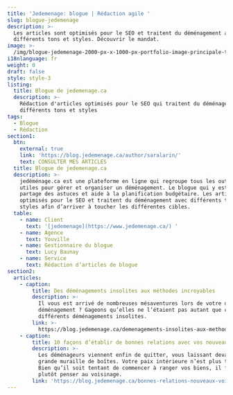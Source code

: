 ```yaml
---
title: 'Jedemenage: blogue | Rédaction agile '
slug: blogue-jedemenage
description: >-
  Les articles sont optimisés pour le SEO et traitent du déménagement avec
  différents tons et styles. Découvrir le mandat. 
image: >-
  /img/blogue-jedemenage-2000-px-x-1000-px-portfolio-image-principale-template.png
i18nlanguage: fr
weight: 0
draft: false
style: style-3
listing:
  title: Blogue de jedemenage.ca
  description: >-
    Rédaction d'articles optimisés pour le SEO qui traitent du déménagement avec
    différents tons et styles
tags:
  - Blogue
  - Rédaction
section1:
  btn:
    external: true
    link: 'https://blog.jedemenage.ca/author/saralarin/'
    text: CONSULTER MES ARTICLES
  title: Blogue de jedemenage.ca
  description: >-
    jedéménage.ca est une plateforme en ligne qui regroupe tous les outils
    utiles pour gérer et organiser un déménagement. Le blogue qui y est associé
    partage des astuces et aide à la planification budgétaire. Les articles sont
    optimisés pour le SEO et traitent du déménagement avec différents tons et
    styles afin d’arriver à toucher les différentes cibles.
  table:
    - name: Client
      text: '[jedemenage](https://www.jedemenage.ca/) '
    - name: Agence
      text: Youville
    - name: Gestionnaire du blogue
      text: Lucy Baunay
    - name: Service
      text: Rédaction d’articles de blogue
section2:
  articles:
    - caption:
        title: Des déménagements insolites aux méthodes incroyables
        description: >-
          Il vous est arrivé de nombreuses mésaventures lors de votre dernier
          déménagement ? Gageons qu’elles ne l’étaient pas autant que ces
          différents déménagements insolites.
        link: >-
          https://blog.jedemenage.ca/demenagements-insolites-aux-methodes-incroyables/
    - caption:
        title: 10 façons d’établir de bonnes relations avec vos nouveaux voisins
        description: >-
          Les déménageurs viennent enfin de quitter, vous laissant devant une
          grande muraille de boîtes. Votre paix intérieure n’est plus très loin.
          Bien qu’il soit tentant de commencer à ranger vos biens, il faut
          plutôt penser au voisinage. 
        link: 'https://blog.jedemenage.ca/bonnes-relations-nouveaux-voisins/'
---
```


